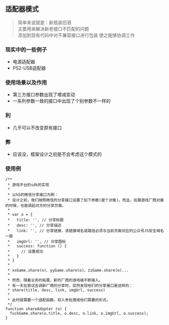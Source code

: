 ## 适配器模式

> 简单来说就是：新瓶装旧酒  
> 主要用来解决新老接口不匹配的问题  
> 添加到现有代码中对不兼容接口进行包装 使之能够协调工作  

### 现实中的一些例子

+ 电源适配器
+ PS2-USB适配器

### 使用场景以及作用

+ 第三方接口参数出现了增减变动
+ 一系列参数一致的接口中出现了个别参数不一样的

### 利

+ 几乎可以不改变原有接口

### 弊

+ 应该没，框架设计之初是不会考虑这个模式的

### 使用例

```
/**
 * 游戏平台的sdk的实现
 *
 * 以h5的微信分享接口为例：
 * 设计之初，我们按照微信的分享接口设置了如下参数(是个对象)。而且，在跟游戏厂商对接的时候，也能调起对方的分享页面。
 *
 * var o = {
 *   title: '', // 分享标题
 *   desc: '', // 分享描述
 *   link: '', // 分享链接，该链接域名或路径必须与当前页面对应的公众号JS安全域名一致
 *   imgUrl: '', // 分享图标
 *   success: function () {
 *     // 设置成功
 *   }
 * }
 *
 * xxGame.share(o)、yyGame.share(o)、zzGame.share(o)...
 *
 * 然而，随着业务的拓展，新的厂商的游戏被不断接入。
 * 有一天在尝试去调新厂商的分享时，突然发现他们的分享接口是这样的：
 * share(title, desc, link, imgUrl, success)
 *
 * 此时就需要一个适配函数，将入参处理成他们需要的形式。
 */
function shareAdapter (o) {
  fuckGame.share(o.title, o.desc, o.link, o.imgUrl, o.success);
}

```
